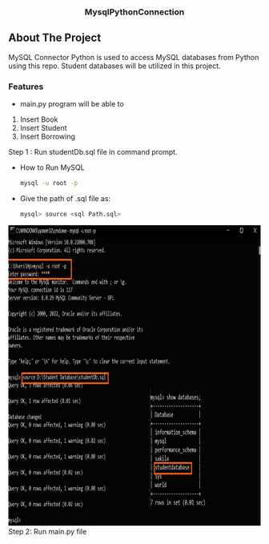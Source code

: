 <div align="center">
	 <h3 align="center">MysqlPythonConnection</h3>
</div>

## About The Project
MySQL Connector Python is used to access MySQL databases from Python using this repo. 
Student databases will be utilized in this project.

### Features

- main.py program will be able to
1. Insert Book
2. Insert Student
3. Insert Borrowing

Step 1 : Run studentDb.sql file in command prompt.
- How to Run MySQL 
  ```sh
  mysql -u root -p
  ```
	 	 
- Give the path of .sql file as:
  ```sh
  mysql> source <sql Path.sql>
  ```	

<div align="center">
  <a href="https://github.com/othneildrew/Best-README-Template">
    <img src="images/Terminal.jpg" alt="Logo" width="800" height="600">
  </a>
</div>
Step 2: Run main.py file

